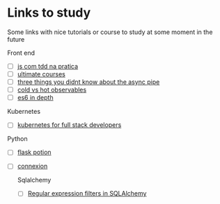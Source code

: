 # Links to study

Some links with nice tutorials or course to study at some moment in the future

Front end
- [ ] [js com tdd na pratica](https://www.udemy.com/course/js-com-tdd-na-pratica/)
- [ ] [ultimate courses](https://www.ultimatecourses.com/)
- [ ] [three things you didnt know about the async pipe](https://blog.thoughtram.io/angular/2017/02/27/three-things-you-didnt-know-about-the-async-pipe.html)
- [ ] [cold vs hot observables](https://blog.thoughtram.io/angular/2016/06/16/cold-vs-hot-observables.html)
- [ ] [es6 in depth](https://ponyfoo.com/articles/tagged/es6-in-depth)

Kubernetes
- [ ] [kubernetes for full stack developers](https://www.digitalocean.com/community/curriculums/kubernetes-for-full-stack-developers)


Python
- [ ] [flask potion](https://potion.readthedocs.io/en/latest/)
- [ ] [connexion](https://connexion.readthedocs.io/en/latest/)

  Sqlalchemy
  - [ ] [Regular expression filters in SQLAlchemy](http://xion.io/post/code/sqlalchemy-regex-filters.html)
